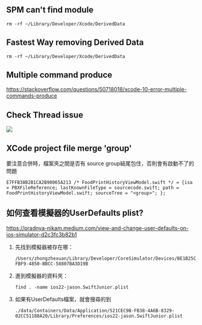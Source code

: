 
## SPM can't find module

```git
rm -rf ~/Library/Developer/Xcode/DerivedData
```

## Fastest Way removing Derived Data

```terminal
rm -rf ~/Library/Developer/Xcode/DerivedData
```

## Multiple command produce

https://stackoverflow.com/questions/50718018/xcode-10-error-multiple-commands-produce

## Check Thread issue

![](/assets/images/project%20brainstorming.flavor%20flash%20journal.xcode%20issues_check_thread.png)

## XCode project file merge 'group'

要注意合併時，檔案夾之間是否有 source group結尾包住，否則會有啟動不了的問題

```
E7FFB38B2B1CA2B90065A213 /* FoodPrintHistoryViewModel.swift */ = {isa = PBXFileReference; lastKnownFileType = sourcecode.swift; path = FoodPrintHistoryViewModel.swift; sourceTree = "<group>"; };
```

## 如何查看模擬器的UserDefaults plist?

https://pradnya-nikam.medium.com/view-and-change-user-defaults-on-ios-simulator-d2c3fc3b82b1

1. 先找到模擬器被存在哪：
    ```
    /Users/zhongzhexuan/Library/Developer/CoreSimulator/Devices/BE1B25CF-FBF9-4850-BBCC-58807BA3D19B
    ```
2. 進到模擬器的資料夾：
    ```
    find . -name ios22-jason.SwiftJunior.plist
    ```
3. 如果有UserDefaults檔案，就會搜尋的到
    ```
    ./data/Containers/Data/Application/521CEC9B-FB38-4A6B-8329-02CC51188A20/Library/Preferences/ios22-jason.SwiftJunior.plist
    ```